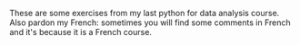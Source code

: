 These are some exercises from my last python for data analysis course.
Also pardon my French:
sometimes you will find some comments in French and it's because it is a French course. 
